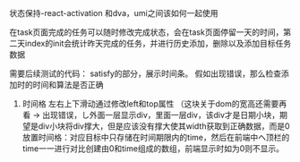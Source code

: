 状态保持-react-activation 和dva，umi之间该如何一起使用



在task页面完成的任务可以随时修改完成状态，会在task页面停留一天的时间，第二天index的init会统计昨天完成的任务，并进行历史添加，删除以及添加目标任务数据


需要后续测试的代码：
satisfy的部分，展示时间条。
假如出现错误，那么检查添加时的时间和算法是否正确


1. 时间格
左右上下滑动通过修改left和top属性
（这块关于dom的宽高还需要再看 -> 出现错误，し外面一层显示div，里面一层div，该div才是日期小块，期望是div小块将div撑大，但是应该没有撑大使其width获取到正确数据，而是0
放置时间格：对应目标中只存储在时间期限内的time，然后在前端中ヘ顶栏的time一一进行对比创建由0和time组成的数组，前端显示时如为0则不显示。


